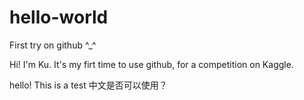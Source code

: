 # hello-world
First try on github ^_^

Hi! I'm Ku. It's my firt time to use github, for a competition on Kaggle.

hello! This is a test 中文是否可以使用？
